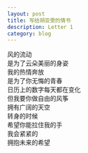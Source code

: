 ```yaml
---
layout: post
title: 写给胡亚雯的情书
description: Letter 1
category: blog
---
```



风的流动
<br>
是为了云朵美丽的身姿<br>
我的热情奔放<br>
是为了你无悔的青春<br>
日历上的数字每天都在变化<br>
但我要你做自由的风筝<br>
拥有广阔的天空<br>
转身的时候<br>
希望你能拉住我的手<br>
我会紧紧的<br>
拥抱未来的希望<br>


 <!--PC版-->
<div id="SOHUCS" sid="123123"></div>
<script charset="utf-8" type="text/javascript" src="https://changyan.sohu.com/upload/changyan.js" ></script>
<script type="text/javascript">
window.changyan.api.config({
appid: 'cytPVfdVV',
conf: 'prod_8ab4806dab66852afb547e67586cd355'
});
</script>
